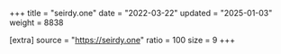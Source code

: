 +++
title = "seirdy.one"
date = "2022-03-22"
updated = "2025-01-03"
weight = 8838

[extra]
source = "https://seirdy.one"
ratio = 100
size = 9
+++

